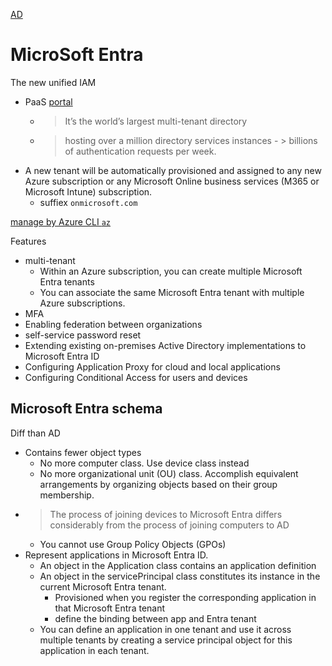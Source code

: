 [AD](https://github.com/davidkhala/login/wiki/Active-Directory-(AD))
# MicroSoft Entra

The new unified IAM

- PaaS [portal](https://entra.microsoft.com/)
  - > It’s the world’s largest multi-tenant directory
  - > hosting over a million directory services instances - > billions of authentication requests per week.
- A new tenant will be automatically provisioned and assigned to any new Azure subscription or any Microsoft Online business services (M365 or Microsoft Intune) subscription.
  - suffiex `onmicrosoft.com`

[manage by Azure CLI `az`](https://github.com/davidkhala/azure-utils/blob/main/cli/entra)

Features

- multi-tenant
  - Within an Azure subscription, you can create multiple Microsoft Entra tenants
  - You can associate the same Microsoft Entra tenant with multiple Azure subscriptions.
- MFA
- Enabling federation between organizations
- self-service password reset
- Extending existing on-premises Active Directory implementations to Microsoft Entra ID
- Configuring Application Proxy for cloud and local applications
- Configuring Conditional Access for users and devices

## Microsoft Entra schema

Diff than AD

- Contains fewer object types
  - No more computer class. Use device class instead
  - No more organizational unit (OU) class. Accomplish equivalent arrangements by organizing objects based on their group membership.
- > The process of joining devices to Microsoft Entra differs considerably from the process of joining computers to AD
  - You cannot use Group Policy Objects (GPOs)
- Represent applications in Microsoft Entra ID.
  - An object in the Application class contains an application definition
  - An object in the servicePrincipal class constitutes its instance in the current Microsoft Entra tenant.
    - Provisioned when you register the corresponding application in that Microsoft Entra tenant
    - define the binding between app and Entra tenant
  - You can define an application in one tenant and use it across multiple tenants by creating a service principal object for this application in each tenant.
